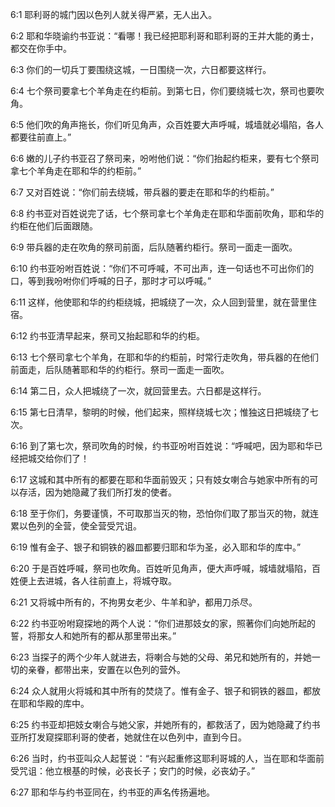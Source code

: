 <a id="1"></a>6:1  耶利哥的城门因以色列人就关得严紧，无人出入。  

<a id="2"></a>6:2  耶和华晓谕约书亚说：“看哪！我已经把耶利哥和耶利哥的王并大能的勇士，都交在你手中。　  

<a id="3"></a>6:3  你们的一切兵丁要围绕这城，一日围绕一次，六日都要这样行。  

<a id="4"></a>6:4  七个祭司要拿七个羊角走在约柜前。到第七日，你们要绕城七次，祭司也要吹角。  

<a id="5"></a>6:5  他们吹的角声拖长，你们听见角声，众百姓要大声呼喊，城墙就必塌陷，各人都要往前直上。”  

<a id="6"></a>6:6  嫩的儿子约书亚召了祭司来，吩咐他们说：“你们抬起约柜来，要有七个祭司拿七个羊角走在耶和华的约柜前。”  

<a id="7"></a>6:7  又对百姓说：“你们前去绕城，带兵器的要走在耶和华的约柜前。”  

<a id="8"></a>6:8  约书亚对百姓说完了话，七个祭司拿七个羊角走在耶和华面前吹角，耶和华的约柜在他们后面跟随。  

<a id="9"></a>6:9  带兵器的走在吹角的祭司前面，后队随著约柜行。祭司一面走一面吹。  

<a id="10"></a>6:10  约书亚吩咐百姓说：“你们不可呼喊，不可出声，连一句话也不可出你们的口，等到我吩咐你们呼喊的日子，那时才可以呼喊。”  

<a id="11"></a>6:11  这样，他使耶和华的约柜绕城，把城绕了一次，众人回到营里，就在营里住宿。  

<a id="12"></a>6:12  约书亚清早起来，祭司又抬起耶和华的约柜。  

<a id="13"></a>6:13  七个祭司拿七个羊角，在耶和华的约柜前，时常行走吹角，带兵器的在他们前面走，后队随著耶和华的约柜行。祭司一面走一面吹。  

<a id="14"></a>6:14  第二日，众人把城绕了一次，就回营里去。六日都是这样行。  

<a id="15"></a>6:15  第七日清早，黎明的时候，他们起来，照样绕城七次；惟独这日把城绕了七次。  

<a id="16"></a>6:16  到了第七次，祭司吹角的时候，约书亚吩咐百姓说：“呼喊吧，因为耶和华已经把城交给你们了！  

<a id="17"></a>6:17  这城和其中所有的都要在耶和华面前毁灭；只有妓女喇合与她家中所有的可以存活，因为她隐藏了我们所打发的使者。  

<a id="18"></a>6:18  至于你们，务要谨慎，不可取那当灭的物，恐怕你们取了那当灭的物，就连累以色列的全营，使全营受咒诅。  

<a id="19"></a>6:19  惟有金子、银子和铜铁的器皿都要归耶和华为圣，必入耶和华的库中。”  

<a id="20"></a>6:20  于是百姓呼喊，祭司也吹角。百姓听见角声，便大声呼喊，城墙就塌陷，百姓便上去进城，各人往前直上，将城夺取。  

<a id="21"></a>6:21  又将城中所有的，不拘男女老少、牛羊和驴，都用刀杀尽。  

<a id="22"></a>6:22  约书亚吩咐窥探地的两个人说：“你们进那妓女的家，照著你们向她所起的誓，将那女人和她所有的都从那里带出来。”  

<a id="23"></a>6:23  当探子的两个少年人就进去，将喇合与她的父母、弟兄和她所有的，并她一切的亲眷，都带出来，安置在以色列的营外。  

<a id="24"></a>6:24  众人就用火将城和其中所有的焚烧了。惟有金子、银子和铜铁的器皿，都放在耶和华殿的库中。  

<a id="25"></a>6:25  约书亚却把妓女喇合与她父家，并她所有的，都救活了，因为她隐藏了约书亚所打发窥探耶利哥的使者，她就住在以色列中，直到今日。  

<a id="26"></a>6:26  当时，约书亚叫众人起誓说：“有兴起重修这耶利哥城的人，当在耶和华面前受咒诅：他立根基的时候，必丧长子；安门的时候，必丧幼子。”  

<a id="27"></a>6:27  耶和华与约书亚同在，约书亚的声名传扬遍地。  
